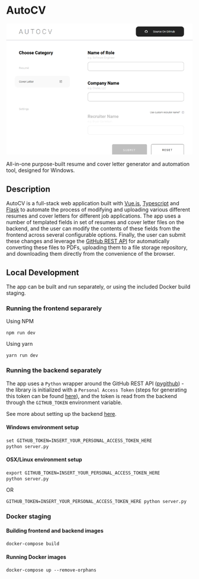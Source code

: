 # AutoCV
![AutoCV frontend](./src/assets/autocv_frontend.PNG)

All-in-one purpose-built resume and cover letter generator and automation tool, designed for Windows.

## Description
AutoCV is a full-stack web application built with [Vue.js](https://vuejs.org), [Typescript](https://typescriptlang.org) and [Flask](https://flask.palletsprojects.com/) to automate the process of modifying and uploading various different resumes and cover letters for different job applications. The app uses a number of templated fields in set of resumes and cover letter files on the backend, and the user can modify the contents of these fields from the frontend across several configurable options. Finally, the user can submit these changes and leverage the [GitHub REST API](https://docs.github.com/en/rest) for automatically converting these files to PDFs, uploading them to a file storage repository, and downloading them directly from the convenience of the browser.

## Local Development
The app can be built and run separately, or using the included Docker build staging.

### Running the frontend separarely
Using NPM
```
npm run dev
```

Using yarn
```
yarn run dev
```

### Running the backend separately
The app uses a `Python` wrapper around the GitHub REST API ([pygithub](https://github.com/PyGithub/PyGithub)) - the library is initialized with a `Personal Access Token` (steps for generating this token can be found [here](https://docs.github.com/en/authentication/keeping-your-account-and-data-secure/creating-a-personal-access-token)), and the token is read from the backend through the `GITHUB_TOKEN` environment variable. 

See more about setting up the backend [here](./src/backend/README.md).

#### Windows environment setup
```
set GITHUB_TOKEN=INSERT_YOUR_PERSONAL_ACCESS_TOKEN_HERE
python server.py
```

#### OSX/Linux environment setup
```
export GITHUB_TOKEN=INSERT_YOUR_PERSONAL_ACCESS_TOKEN_HERE
python server.py
```

OR

```
GITHUB_TOKEN=INSERT_YOUR_PERSONAL_ACCESS_TOKEN_HERE python server.py
```

### Docker staging

#### Building frontend and backend images
```
docker-compose build
```

#### Running Docker images
```
docker-compose up --remove-orphans
```
